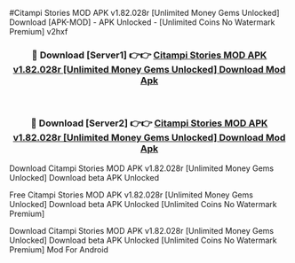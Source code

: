 #Citampi Stories MOD APK v1.82.028r [Unlimited Money Gems Unlocked] Download [APK-MOD] - APK Unlocked - [Unlimited Coins No Watermark Premium] v2hxf



<div align="center">

<h3>🔴 Download [Server1] 👉👉 <a href="https://momento.my/?title=Citampi_Stories_MOD_APK_v1.82.028r_[Unlimited_Money_Gems_Unlocked]_Download">Citampi Stories MOD APK v1.82.028r [Unlimited Money Gems Unlocked] Download Mod Apk</a></h3><br>

<h3>🔴 Download [Server2] 👉👉 <a href="https://momento.my/?title=Citampi_Stories_MOD_APK_v1.82.028r_[Unlimited_Money_Gems_Unlocked]_Download">Citampi Stories MOD APK v1.82.028r [Unlimited Money Gems Unlocked] Download Mod Apk</a></h3>
</div>



Download Citampi Stories MOD APK v1.82.028r [Unlimited Money Gems Unlocked] Download beta APK Unlocked

Free Citampi Stories MOD APK v1.82.028r [Unlimited Money Gems Unlocked] Download beta APK Unlocked [Unlimited Coins No Watermark Premium]

Download Citampi Stories MOD APK v1.82.028r [Unlimited Money Gems Unlocked] Download beta APK Unlocked [Unlimited Coins No Watermark Premium] Mod For Android
